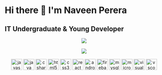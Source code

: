 # Hi there 👋 I'm Naveen Perera

## IT Undergraduate & Young Developer

<div align="center">
  <img src="https://github-readme-stats.vercel.app/api?username=nveen9&show_icons=true&theme=transparent"/> 
</div>
</br>
<div align="center">
  <img src="https://github-readme-stats.vercel.app/api/top-langs/?username=nveen9&layout=compact&langs_count=8&theme=transparent"/> 
</div>
</br>
<div align="center">
  <img src="https://cdn.jsdelivr.net/gh/devicons/devicon/icons/javascript/javascript-original.svg" height="35" width="35" alt="javascript logo"  />
  <img src="https://cdn.jsdelivr.net/gh/devicons/devicon/icons/java/java-original.svg" height="35" width="35" alt="java logo"  />
  <img src="https://cdn.jsdelivr.net/gh/devicons/devicon/icons/csharp/csharp-original.svg" height="35" width="35" alt="csharp logo"  />
  <img src="https://cdn.jsdelivr.net/gh/devicons/devicon/icons/html5/html5-original.svg" height="35" width="35" alt="html5 logo"  />
  <img src="https://cdn.jsdelivr.net/gh/devicons/devicon/icons/css3/css3-original.svg" height="35" width="35" alt="css3 logo"  />
  <img src="https://cdn.jsdelivr.net/gh/devicons/devicon/icons/react/react-original.svg" height="35" width="35" alt="react logo"  />
  <img src="https://cdn.jsdelivr.net/gh/devicons/devicon/icons/androidstudio/androidstudio-original.svg" height="35" width="35" alt="androidstudio logo"  />
  <img src="https://cdn.jsdelivr.net/gh/devicons/devicon/icons/firebase/firebase-plain.svg" height="35" width="35" alt="firebase logo"  />
  <img src="https://cdn.jsdelivr.net/gh/devicons/devicon/icons/mysql/mysql-original.svg" height="35" width="35" alt="mysql logo"  />
  <img src="https://cdn.jsdelivr.net/gh/devicons/devicon/icons/microsoftsqlserver/microsoftsqlserver-plain.svg" height="35" width="35" alt="microsoftsqlserver logo"  />
  <img src="https://cdn.jsdelivr.net/gh/devicons/devicon/icons/visualstudio/visualstudio-plain.svg" height="35" width="35" alt="visualstudio logo"  />
  <img src="https://cdn.jsdelivr.net/gh/devicons/devicon/icons/vscode/vscode-original.svg" height="35" width="35" alt="vscode logo"  />
</div>
